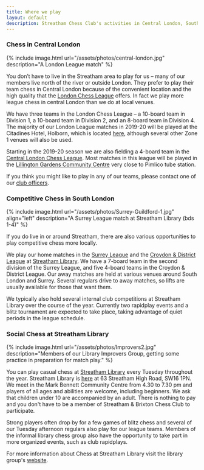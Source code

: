 ```yaml
---
title: Where we play
layout: default
description: Streatham Chess Club's activities in Central London, South London and Surrey
---
```


### Chess in Central London

{% include image.html url="/assets/photos/central-london.jpg" description="A London League match" %}

You don’t have to live in the Streatham area to play for us – many of our members live north of the river or outside
London. They prefer to play their team chess in Central London because of the convenient location and the high quality
that the [London Chess League](http://www.londonchess.org.uk/main.php) offers. In fact we play more league chess in central London than we do at local venues.

We have three teams in the London Chess League – a 10-board team in Division 1, a 10-board team in Division 2,
and an 8-board team in Division 4. The majority of our London League matches in 2019-20 will be played at the Citadines Hotel, Holborn, which is located [here](https://www.google.co.uk/maps/place/Citadines+Holborn-Covent+Garden+London/@51.5182942,-0.1206973,17z/data=!4m13!1m7!3m6!1s0x48761b3597627687:0x97304b6330a0a89d!2sHigh+Holborn,+London+WC1V+6LF!3b1!8m2!3d51.5182874!4d-0.1187017!3m4!1s0x0:0xd4a983d961c3e6e5!8m2!3d51.5178531!4d-0.1185583?hl=en), although several other Zone 1 venues will also be used.

Starting in the 2019-20 season we are also fielding a 4-board team in the [Central London Chess League](http://www.oxfordfusion.com/oca/index.cfm?Org=7). Most matches in this league will be played in the [Lillington Gardens Community Centre](https://www.westminster.gov.uk/yourhousing/your-community/hall-hire/lillington-and-longmoore-community-hall) very close to Pimlico tube station.

If you think you might like to play in any of our teams, please contact one of our [club officers](/contact.html).

<div class="clearfix"></div>


<a name="woodfield-grove"></a>

### Competitive Chess in South London

{% include image.html url="/assets/photos/Surrey-Guildford-1.jpg" align="left" description="A Surrey League match at Streatham Library (bds 1-4)" %}

If you do live in or around Streatham, there are also various opportunities to play competitive chess more locally.

We play our home matches in the [Surrey League](http://www.scca.co.uk/) and the
[Croydon & District League](http://www.croydonchessleague.org.uk/) at [Streatham Library](https://www.google.co.uk/maps/place/London+SW16+1PN/@51.4317243,-0.1291294,17z/data=!3m1!4b1!4m2!3m1!1s0x487604280906fd47:0xa10f28b2b86f41a0). We have a 7-board team in
the second division of the Surrey League, and five 4-board teams in the Croydon & District League. Our away matches are held at various venues around South London and Surrey. Several regulars drive to away matches, so lifts are usually available for those that want them.

We typically also hold  several internal club competitions at Streatham Library over the course of the year. Currently two rapidplay events and a blitz tournament are expected to take place, taking advantage of quiet periods in the league schedule.

<div class="clearfix"></div>


<a name="whitelion"></a>

### Social Chess at Streatham Library

{% include image.html url="/assets/photos/Improvers2.jpg" description="Members of our Library Improvers Group, getting some practice in preparation for match play." %}

You can play casual chess at [Streatham Library](http://www.lambeth.gov.uk/places/streatham-library) every Tuesday throughout the year. Streatham Library is [here](https://www.google.co.uk/maps/place/London+SW16+1PN/@51.4317243,-0.1291294,17z/data=!3m1!4b1!4m2!3m1!1s0x487604280906fd47:0xa10f28b2b86f41a0) at 63 Streatham High Road, SW16 1PN. We meet in the Mark Bennett Community Centre from 4.30 to 7.30 pm and players of all ages and abilities are welcome, including beginners. We ask that children under 10 are accompanied by an adult. There is nothing to pay and you don't have to be a member of Streatham & Brixton Chess Club to participate.

Strong players often drop by for a few games of blitz chess and several of our Tuesday afternoon regulars also play for our league teams. Members of the informal library chess group also have the opportunity to take part in more organized events, such as club rapidplays.

For more information about Chess at Streatham Library visit the library group's [website](https://sites.google.com/site/chessatstreathamlibrary/).
 
<div class="clearfix"></div>
